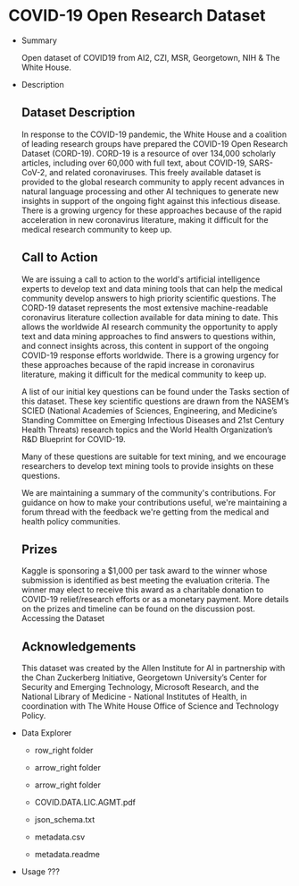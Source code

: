 # COVID-19 Open Research Dataset

- Summary
  
  Open dataset of COVID19 from AI2, CZI, MSR, Georgetown, NIH & The White House.

- Description

  ## Dataset Description

  In response to the COVID-19 pandemic, the White House and a coalition of leading research groups have prepared the COVID-19 Open Research Dataset (CORD-19). CORD-19 is a resource of over 134,000 scholarly articles, including over 60,000 with full text, about COVID-19, SARS-CoV-2, and related coronaviruses. This freely available dataset is provided to the global research community to apply recent advances in natural language processing and other AI techniques to generate new insights in support of the ongoing fight against this infectious disease. There is a growing urgency for these approaches because of the rapid acceleration in new coronavirus literature, making it difficult for the medical research community to keep up.

  ## Call to Action

  We are issuing a call to action to the world's artificial intelligence experts to develop text and data mining tools that can help the medical community develop answers to high priority scientific questions. The CORD-19 dataset represents the most extensive machine-readable coronavirus literature collection available for data mining to date. This allows the worldwide AI research community the opportunity to apply text and data mining approaches to find answers to questions within, and connect insights across, this content in support of the ongoing COVID-19 response efforts worldwide. There is a growing urgency for these approaches because of the rapid increase in coronavirus literature, making it difficult for the medical community to keep up.

  A list of our initial key questions can be found under the Tasks section of this dataset. These key scientific questions are drawn from the NASEM’s SCIED (National Academies of Sciences, Engineering, and Medicine’s Standing Committee on Emerging Infectious Diseases and 21st Century Health Threats) research topics and the World Health Organization’s R&D Blueprint for COVID-19.

  Many of these questions are suitable for text mining, and we encourage researchers to develop text mining tools to provide insights on these questions.

  We are maintaining a summary of the community's contributions. For guidance on how to make your contributions useful, we're maintaining a forum thread with the feedback we're getting from the medical and health policy communities.

  ## Prizes

  Kaggle is sponsoring a \$1,000 per task award to the winner whose submission is identified as best meeting the evaluation criteria. The winner may elect to receive this award as a charitable donation to COVID-19 relief/research efforts or as a monetary payment. More details on the prizes and timeline can be found on the discussion post.
  Accessing the Dataset

  ## Acknowledgements

  This dataset was created by the Allen Institute for AI in partnership with the Chan Zuckerberg Initiative, Georgetown University’s Center for Security and Emerging Technology, Microsoft Research, and the National Library of Medicine - National Institutes of Health, in coordination with The White House Office of Science and Technology Policy.

- Data Explorer

  - row_right
    folder

  - arrow_right
    folder

  - arrow_right
    folder

  - COVID.DATA.LIC.AGMT.pdf

  - json_schema.txt

  - metadata.csv

  - metadata.readme

- Usage ???
